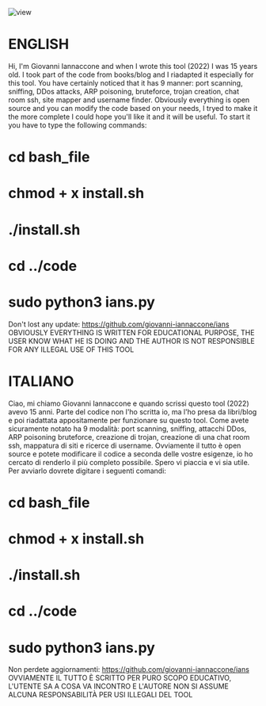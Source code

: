 ![view](https://user-images.githubusercontent.com/80602545/184477861-2b047baa-d321-4ade-b22a-769642ff5d4f.jpg)

# ENGLISH

Hi, I'm Giovanni Iannaccone and when I wrote this tool (2022) I was 15 years old. I took part of the code from books/blog and I riadapted it especially for this tool. You have certainly noticed that it has 9 manner: port scanning, sniffing, DDos attacks, ARP poisoning, bruteforce, trojan creation, chat room ssh, site mapper and username finder. Obviously everything is open source and you can modify the code based on your needs, I tryed to make it the more complete I could hope you'll like it and it will be useful.
To start it you have to type the following commands:
# cd bash_file
# chmod + x install.sh
# ./install.sh
# cd ../code
# sudo python3 ians.py
Don't lost any update: https://github.com/giovanni-iannaccone/ians
OBVIOUSLY EVERYTHING IS WRITTEN FOR EDUCATIONAL PURPOSE, THE USER KNOW WHAT HE IS DOING AND THE AUTHOR IS NOT RESPONSIBLE FOR ANY ILLEGAL USE OF THIS TOOL


# ITALIANO 

Ciao, mi chiamo Giovanni Iannaccone e quando scrissi questo tool (2022) avevo 15 anni. Parte del codice non l'ho scritta io, ma l'ho presa da libri/blog e poi riadattata appositamente per funzionare su questo tool. Come avete sicuramente notato ha 9 modalità: port scanning, sniffing, attacchi DDos, ARP poisoning bruteforce, creazione di trojan, creazione di una chat room ssh, mappatura di siti e ricerce di username. Ovviamente il tutto è open source e potete modificare il codice a seconda delle vostre esigenze, io ho cercato di renderlo il più completo possibile. Spero vi piaccia e vi sia utile.
Per avviarlo dovrete digitare i seguenti comandi:
# cd bash_file
# chmod + x install.sh
# ./install.sh
# cd ../code
# sudo python3 ians.py
Non perdete aggiornamenti: https://github.com/giovanni-iannaccone/ians
OVVIAMENTE IL TUTTO È SCRITTO PER PURO SCOPO EDUCATIVO, L'UTENTE SA A COSA VA INCONTRO E L'AUTORE NON SI ASSUME ALCUNA RESPONSABILITÀ PER USI ILLEGALI DEL TOOL
